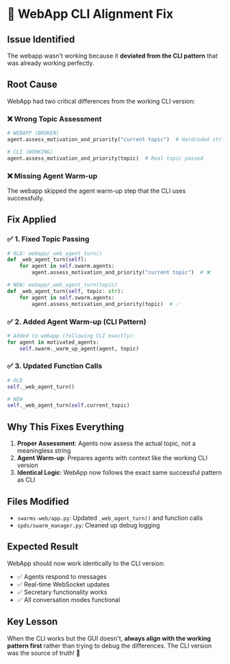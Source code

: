 # 🎯 WebApp CLI Alignment Fix

## **Issue Identified**
The webapp wasn't working because it **deviated from the CLI pattern** that was already working perfectly.

## **Root Cause**
WebApp had two critical differences from the working CLI version:

### ❌ **Wrong Topic Assessment**
```python
# WEBAPP (BROKEN)
agent.assess_motivation_and_priority("current topic")  # Hardcoded string!

# CLI (WORKING) 
agent.assess_motivation_and_priority(topic)  # Real topic passed
```

### ❌ **Missing Agent Warm-up**
The webapp skipped the agent warm-up step that the CLI uses successfully.

## **Fix Applied**

### ✅ **1. Fixed Topic Passing**
```python
# OLD: webapp/_web_agent_turn()
def _web_agent_turn(self):
    for agent in self.swarm.agents:
        agent.assess_motivation_and_priority("current topic")  # ❌

# NEW: webapp/_web_agent_turn(topic)  
def _web_agent_turn(self, topic: str):
    for agent in self.swarm.agents:
        agent.assess_motivation_and_priority(topic)  # ✅
```

### ✅ **2. Added Agent Warm-up (CLI Pattern)**
```python
# Added to webapp (following CLI exactly):
for agent in motivated_agents:
    self.swarm._warm_up_agent(agent, topic)
```

### ✅ **3. Updated Function Calls**
```python
# OLD
self._web_agent_turn()

# NEW  
self._web_agent_turn(self.current_topic)
```

## **Why This Fixes Everything**

1. **Proper Assessment**: Agents now assess the actual topic, not a meaningless string
2. **Agent Warm-up**: Prepares agents with context like the working CLI version
3. **Identical Logic**: WebApp now follows the exact same successful pattern as CLI

## **Files Modified**
- `swarms-web/app.py`: Updated `_web_agent_turn()` and function calls
- `spds/swarm_manager.py`: Cleaned up debug logging

## **Expected Result**
WebApp should now work identically to the CLI version:
- ✅ Agents respond to messages
- ✅ Real-time WebSocket updates
- ✅ Secretary functionality works
- ✅ All conversation modes functional

## **Key Lesson**
When the CLI works but the GUI doesn't, **always align with the working pattern first** rather than trying to debug the differences. The CLI version was the source of truth! 🎯